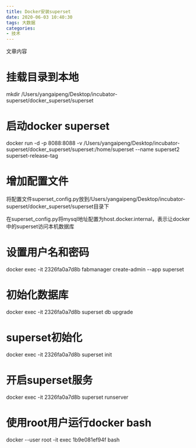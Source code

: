 ```yaml
---
title: Docker安装superset
date: 2020-06-03 10:40:30
tags: 大数据
categories: 
- 技术
---
```


文章内容
<!--more-->

# 挂载目录到本地

mkdir /Users/yangaipeng/Desktop/incubator-superset/docker_superset/superset

# 启动docker superset

docker run -d -p 8088:8088 -v /Users/yangaipeng/Desktop/incubator-superset/docker_superset/superset:/home/superset --name superset2 superset-release-tag

# 增加配置文件

将配置文件superset_config.py放到/Users/yangaipeng/Desktop/incubator-superset/docker_superset/superset目录下

在superset_config.py将mysql地址配置为host.docker.internal，表示让docker中的superset访问本机数据库

# 设置用户名和密码

docker exec -it 2326fa0a7d8b fabmanager create-admin --app superset

# 初始化数据库

docker exec -it 2326fa0a7d8b superset db upgrade

# superset初始化

docker exec -it 2326fa0a7d8b superset init

# 开启superset服务

docker exec -it 2326fa0a7d8b superset runserver

# 使用root用户运行docker bash

docker --user root -it exec 1b9e081ef94f bash
